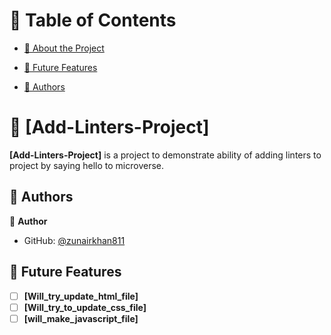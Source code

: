 

<!-- TABLE OF CONTENTS -->

# 📗 Table of Contents

- [📖 About the Project](#about-project)

- [🔭 Future Features](#future-features)
 
- [👥 Authors](#authors)


<!-- PROJECT DESCRIPTION -->

# 📖 [Add-Linters-Project] <a name="about-project"></a>



**[Add-Linters-Project]** is a project to demonstrate ability of adding linters to
project by saying hello to microverse.





<!-- AUTHORS -->

## 👥 Authors <a name="authors"></a>



👤 **Author**

- GitHub: [@zunairkhan811](https://github.com/zunairkhan811)


<!-- FUTURE FEATURES -->

## 🔭 Future Features <a name="future-features"></a>


- [ ] **[Will_try_update_html_file]**
- [ ] **[Will_try_to_update_css_file]**
- [ ] **[will_make_javascript_file]**

